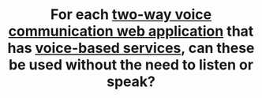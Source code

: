 ---
title: For each [two-way voice communication web application](#two-way-voice-communication-web-application) that has [voice-based services](#voice-based-services), can these be used without the need to listen or speak?
---
